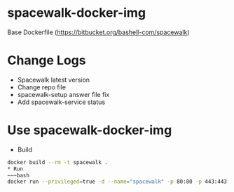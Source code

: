 # spacewalk-docker-img

Base Dockerfile (https://bitbucket.org/bashell-com/spacewalk)

# Change Logs
  - Spacewalk latest version
  - Change repo file
  - spacewalk-setup answer file fix
  - Add spacewalk-service status 

# Use spacewalk-docker-img 

* Build
~~~bash
docker build --rm -t spacewalk .
* Run
~~~bash
docker run --privileged=true -d --name="spacewalk" -p 80:80 -p 443:443 spacewalk

